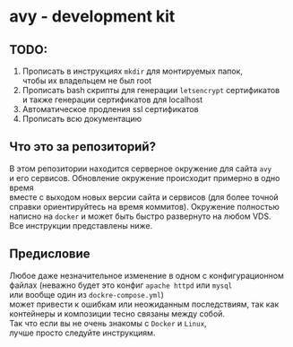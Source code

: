 # avy - development kit

## TODO:
1. Прописать в инструкциях `mkdir` для монтируемых папок,  
чтобы их владельцем не был root
2. Прописать bash скрипты для генерации `letsencrypt` сертификатов  
и также генерации сертификатов для localhost
3. Автоматическое продления ssl сертификатов
4. Прописать всю документацию

## Что это за репозиторий?
В этом репозитории находится серверное окружение для сайта `avy`  
и его сервисов. Обновление окружение происходит примерно в одно время  
вместе с выходом новых версии сайта и сервисов (для более точной  
справки ориентируйтесь на время коммитов). Окружение полностью  
написно на `docker` и может быть быстро развернуто на любом VDS.  
Все инструкции представлены ниже.  

## Предисловие
Любое даже незначительное изменение в одном с конфигурационном  
файлах (неважно будет это конфиг `apache httpd` или `mysql`  
или вообще один из `dockre-compose.yml`)  
может привести к ошибкам или неожиданным последствиям, так как  
контейнеры и композиции тесно связаны между собой.  
Так что если вы не очень знакомы с `Docker` и `Linux`,  
лучше просто следуйте инструкциям.